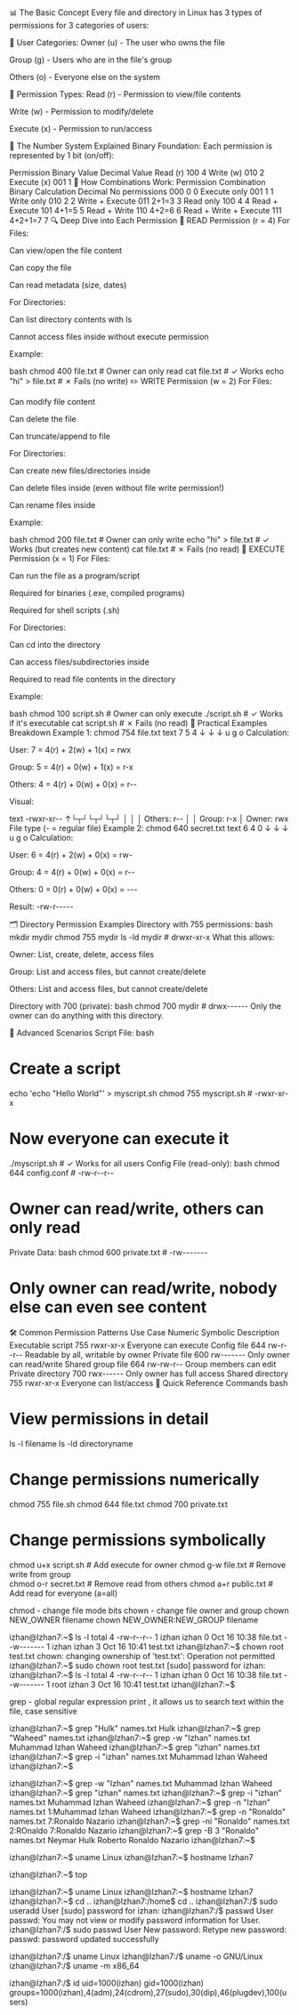 📊 The Basic Concept
Every file and directory in Linux has 3 types of permissions for 3 categories of users:

👥 User Categories:
Owner (u) - The user who owns the file

Group (g) - Users who are in the file's group

Others (o) - Everyone else on the system

🔑 Permission Types:
Read (r) - Permission to view/file contents

Write (w) - Permission to modify/delete

Execute (x) - Permission to run/access

🧮 The Number System Explained
Binary Foundation:
Each permission is represented by 1 bit (on/off):

Permission	Binary Value	Decimal Value
Read (r)	100	4
Write (w)	010	2
Execute (x)	001	1
🎯 How Combinations Work:
Permission Combination	Binary	Calculation	Decimal
No permissions	000	0	0
Execute only	001	1	1
Write only	010	2	2
Write + Execute	011	2+1=3	3
Read only	100	4	4
Read + Execute	101	4+1=5	5
Read + Write	110	4+2=6	6
Read + Write + Execute	111	4+2+1=7	7
🔍 Deep Dive into Each Permission
📖 READ Permission (r = 4)
For Files:

Can view/open the file content

Can copy the file

Can read metadata (size, dates)

For Directories:

Can list directory contents with ls

Cannot access files inside without execute permission

Example:

bash
chmod 400 file.txt    # Owner can only read
cat file.txt          # ✓ Works
echo "hi" > file.txt  # ✗ Fails (no write)
✏️ WRITE Permission (w = 2)
For Files:

Can modify file content

Can delete the file

Can truncate/append to file

For Directories:

Can create new files/directories inside

Can delete files inside (even without file write permission!)

Can rename files inside

Example:

bash
chmod 200 file.txt    # Owner can only write
echo "hi" > file.txt  # ✓ Works (but creates new content)
cat file.txt          # ✗ Fails (no read)
🚀 EXECUTE Permission (x = 1)
For Files:

Can run the file as a program/script

Required for binaries (.exe, compiled programs)

Required for shell scripts (.sh)

For Directories:

Can cd into the directory

Can access files/subdirectories inside

Required to read file contents in the directory

Example:

bash
chmod 100 script.sh   # Owner can only execute
./script.sh           # ✓ Works if it's executable
cat script.sh         # ✗ Fails (no read)
🧩 Practical Examples Breakdown
Example 1: chmod 754 file.txt
text
7   5   4
↓   ↓   ↓
u   g   o
Calculation:

User: 7 = 4(r) + 2(w) + 1(x) = rwx

Group: 5 = 4(r) + 0(w) + 1(x) = r-x

Others: 4 = 4(r) + 0(w) + 0(x) = r--

Visual:

text
-rwxr-xr--
↑└┬┘└┬┘└┬┘
 │  │  │ Others: r--
 │  │  Group: r-x
 │  Owner: rwx
 File type (- = regular file)
Example 2: chmod 640 secret.txt
text
6   4   0
↓   ↓   ↓
u   g   o
Calculation:

User: 6 = 4(r) + 2(w) + 0(x) = rw-

Group: 4 = 4(r) + 0(w) + 0(x) = r--

Others: 0 = 0(r) + 0(w) + 0(x) = ---

Result: -rw-r-----

🗂️ Directory Permission Examples
Directory with 755 permissions:
bash
mkdir mydir
chmod 755 mydir
ls -ld mydir    # drwxr-xr-x
What this allows:

Owner: List, create, delete, access files

Group: List and access files, but cannot create/delete

Others: List and access files, but cannot create/delete

Directory with 700 (private):
bash
chmod 700 mydir  # drwx------
Only the owner can do anything with this directory.

🧠 Advanced Scenarios
Script File:
bash
# Create a script
echo 'echo "Hello World"' > myscript.sh
chmod 755 myscript.sh  # -rwxr-xr-x

# Now everyone can execute it
./myscript.sh  # ✓ Works for all users
Config File (read-only):
bash
chmod 644 config.conf  # -rw-r--r--
# Owner can read/write, others can only read
Private Data:
bash
chmod 600 private.txt  # -rw-------
# Only owner can read/write, nobody else can even see content
🛠️ Common Permission Patterns
Use Case	Numeric	Symbolic	Description
Executable script	755	rwxr-xr-x	Everyone can execute
Config file	644	rw-r--r--	Readable by all, writable by owner
Private file	600	rw-------	Only owner can read/write
Shared group file	664	rw-rw-r--	Group members can edit
Private directory	700	rwx------	Only owner has full access
Shared directory	755	rwxr-xr-x	Everyone can list/access
🔧 Quick Reference Commands
bash
# View permissions in detail
ls -l filename
ls -ld directoryname

# Change permissions numerically
chmod 755 file.sh
chmod 644 file.txt
chmod 700 private.txt

# Change permissions symbolically
chmod u+x script.sh      # Add execute for owner
chmod g-w file.txt       # Remove write from group  
chmod o-r secret.txt     # Remove read from others
chmod a+r public.txt     # Add read for everyone (a=all)


chmod - change file mode bits
chown - change file owner and group
chown NEW_OWNER filename
chown NEW_OWNER:NEW_GROUP filename

izhan@Izhan7:~$ ls -l
total 4
-rw-r--r-- 1 izhan izhan 0 Oct 16 10:38 file.txt
--w------- 1 izhan izhan 3 Oct 16 10:41 test.txt
izhan@Izhan7:~$ chown root test.txt
chown: changing ownership of 'test.txt': Operation not permitted
izhan@Izhan7:~$ sudo chown root test.txt
[sudo] password for izhan:
izhan@Izhan7:~$ ls -l
total 4
-rw-r--r-- 1 izhan izhan 0 Oct 16 10:38 file.txt
--w------- 1 root  izhan 3 Oct 16 10:41 test.txt
izhan@Izhan7:~$
  
grep - global regular expression print , it allows us to search text within the file, case sensitive

izhan@Izhan7:~$ grep "Hulk" names.txt
Hulk
izhan@Izhan7:~$ grep "Waheed" names.txt
izhan@Izhan7:~$ grep -w "Izhan" names.txt
Muhammad Izhan Waheed
izhan@Izhan7:~$ grep "izhan" names.txt
izhan@Izhan7:~$ grep -i "izhan" names.txt
Muhammad Izhan Waheed
izhan@Izhan7:~$

izhan@Izhan7:~$ grep -w "Izhan" names.txt
Muhammad Izhan Waheed
izhan@Izhan7:~$ grep "izhan" names.txt
izhan@Izhan7:~$ grep -i "izhan" names.txt
Muhammad Izhan Waheed
izhan@Izhan7:~$ grep -n "Izhan" names.txt
1:Muhammad Izhan Waheed
izhan@Izhan7:~$ grep -n "Ronaldo" names.txt
7:Ronaldo Nazario
izhan@Izhan7:~$ grep -ni "Ronaldo" names.txt
2:ROnaldo
7:Ronaldo Nazario
izhan@Izhan7:~$ grep -B 3 "Ronaldo" names.txt
Neymar
Hulk
Roberto
Ronaldo Nazario
izhan@Izhan7:~$

izhan@Izhan7:~$ uname
Linux
izhan@Izhan7:~$ hostname
Izhan7

izhan@Izhan7:~$  top

izhan@Izhan7:~$ uname
Linux
izhan@Izhan7:~$ hostname
Izhan7
izhan@Izhan7:~$ cd ..
izhan@Izhan7:/home$ cd ..
izhan@Izhan7:/$ sudo useradd User
[sudo] password for izhan:
izhan@Izhan7:/$ passwd User
passwd: You may not view or modify password information for User.
izhan@Izhan7:/$ sudo passwd User
New password:
Retype new password:
passwd: password updated successfully

izhan@Izhan7:/$ uname
Linux
izhan@Izhan7:/$ uname -o
GNU/Linux
izhan@Izhan7:/$ uname -m
x86_64

izhan@Izhan7:/$ id
uid=1000(izhan) gid=1000(izhan) groups=1000(izhan),4(adm),24(cdrom),27(sudo),30(dip),46(plugdev),100(users)

